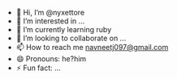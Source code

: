 - 👋 Hi, I’m @nyxettore
- 👀 I’m interested in ...
- 🌱 I’m currently learning ruby
- 💞️ I’m looking to collaborate on ...
- 📫 How to reach me navneetj097@gmail.com
- 😄 Pronouns: he?him
- ⚡ Fun fact: ...

<!---
nyxettore/nyxettore is a ✨ special ✨ repository because its `README.md` (this file) appears on your GitHub profile.
You can click the Preview link to take a look at your changes.
--->
